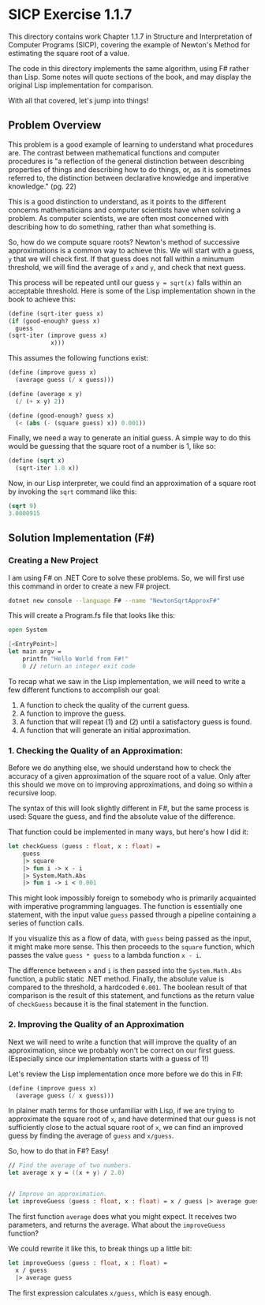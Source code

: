 # SICP Exercise 1.1.7

This directory contains work Chapter 1.1.7 in Structure and Interpretation
of Computer Programs (SICP), covering the example of Newton's Method for
estimating the square root of a value.

The code in this directory implements the same algorithm, using F# rather
than Lisp. Some notes will quote sections of the book, and may display the
original Lisp implementation for comparison.

With all that covered, let's jump into things!

## Problem Overview

This problem is a good example of learning to understand what procedures are.
The contrast between mathematical functions and computer procedures is "a
reflection of the general distinction between describing properties of things
and describing how to do things, or, as it is sometimes referred to, the
distinction between declarative knowledge and imperative knowledge." (pg. 22)

This is a good distinction to understand, as it points to the different
concerns mathematicians and computer scientists have when solving a problem.
As computer scientists, we are often most concerned with describing how to
do something, rather than what something is.

So, how do we compute square roots? Newton's method of successive
approximations is a common way to achieve this. We will start with a guess,
`y` that we will check first. If that guess does not fall within a minumum
threshold, we will find the average of `x` and `y`, and check that next guess.

This process will be repeated until our guess `y = sqrt(x)` falls within an
acceptable threshold. Here is some of the Lisp implementation shown in the
book to achieve this:

```lisp
(define (sqrt-iter guess x)
(if (good-enough? guess x)
  guess
(sqrt-iter (improve guess x)
            x)))
```

This assumes the following functions exist:

```lisp
(define (improve guess x)
  (average guess (/ x guess)))

(define (average x y)
  (/ (+ x y) 2))

(define (good-enough? guess x)
  (< (abs (- (square guess) x)) 0.001))
```

Finally, we need a way to generate an initial guess. A simple way to do this
would be guessing that the square root of a number is 1, like so:

```lisp
(define (sqrt x)
  (sqrt-iter 1.0 x))
```

Now, in our Lisp interpreter, we could find an approximation of a square root
by invoking the `sqrt` command like this:

```lisp
(sqrt 9)
3.0000915
```

## Solution Implementation (F#)

### Creating a New Project

I am using F# on .NET Core to solve these problems. So, we will first use this
command in order to create a new F# project.

```bash
dotnet new console --language F# --name "NewtonSqrtApproxF#"
```

This will create a Program.fs file that looks like this:


```fsharp
open System

[<EntryPoint>]
let main argv =
    printfn "Hello World from F#!"
    0 // return an integer exit code

```

To recap what we saw in the Lisp implementation, we will need to write
a few different functions to accomplish our goal:

1.  A function to check the quality of the current guess.
2.  A function to improve the guess.
3.  A function that will repeat (1) and (2) until a satisfactory guess is found.
4.  A function that will generate an initial approximation.

### 1. Checking the Quality of an Approximation:

Before we do anything else, we should understand how to check the accuracy of
a given approximation of the square root of a value. Only after this should we
move on to improving approximations, and doing so within a recursive loop.

The syntax of this will look slightly different in F#, but the same process
is used: Square the guess, and find the absolute value of the difference.

That function could be implemented in many ways, but here's how I did it:

```fsharp
let checkGuess (guess : float, x : float) =
    guess
    |> square
    |> fun i -> x - i
    |> System.Math.Abs
    |> fun i -> i < 0.001
```

This might look impossibly foreign to somebody who is primarily acquainted
with imperative programming languages. The function is essentially one
statement, with the input value `guess` passed through a pipeline containing
a series of function calls.

If you visualize this as a flow of data, with `guess` being passed as the
input, it might make more sense. This then proceeds to the `square` function,
which passes the value `guess * guess` to a lambda function `x - i`.

The difference between `x` and `i` is then passed into the `System.Math.Abs`
function, a public static .NET method. Finally, the absolute value is compared
to the threshold, a hardcoded `0.001`. The boolean result of that comparison
is the result of this statement, and functions as the return value of
`checkGuess` because it is the final statement in the function.

### 2. Improving the Quality of an Approximation

Next we will need to write a function that will improve the quality
of an approximation, since we probably won't be correct on our first
guess. (Especially since our implementation starts with a guess of 1!)

Let's review the Lisp implementation once more before we do this in F#:

```lisp
(define (improve guess x)
  (average guess (/ x guess)))
```

In plainer math terms for those unfamiliar with Lisp, if we are trying
to approximate the square root of `x`, and have determined that our guess
is not sufficiently close to the actual square root of `x`, we can find
an improved guess by finding the average of `guess` and `x/guess`.

So, how to do that in F#? Easy!

```fsharp
// Find the average of two numbers.
let average x y = ((x + y) / 2.0)


// Improve an approximation.
let improveGuess (guess : float, x : float) = x / guess |> average guess
```

The first function `average` does what you might expect. It receives two
parameters, and returns the average. What about the `improveGuess`
function?

We could rewrite it like this, to break things up a little bit:

```fsharp
let improveGuess (guess : float, x : float) =
  x / guess
  |> average guess
```

The first expression calculates `x/guess`, which is easy enough.
